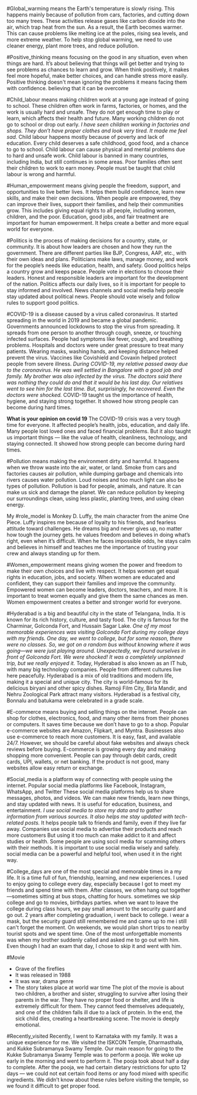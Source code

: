 
#Global_warming means the Earth's temperature is slowly rising. This happens mainly because of pollution from cars, factories, and cutting down too many trees. These activities release gases like carbon dioxide into the air, which trap heat from the sun. As a result, the Earth becomes warmer. This can cause problems like melting ice at the poles, rising sea levels, and more extreme weather. To help stop global warming, we need to use cleaner energy, plant more trees, and reduce pollution.

#Positive_thinking means focusing on the good in any situation, even when things are hard. It’s about believing that things will get better and trying to see problems as chances to learn and grow. When think positively, it makes feel more hopeful, make better choices, and can handle stress more easily.
Positive thinking doesn't mean ignoring the problems it means facing them with confidence. believing that it can be overcome

#Child_labour means making children work at a young age instead of going to school. These children often work in farms, factories, or homes, and the work is usually hard and unsafe.
They do not get enough time to play or learn, which affects their health and future. Many working children do not go to school or drop out early.
*I have seen children working in factories and shops. They don’t have proper clothes and look very tired. It made me feel sad.*
Child labour happens mostly because of poverty and lack of education.
Every child deserves a safe childhood, good food, and a chance to go to school. Child labour can cause physical and mental problems due to hard and unsafe work.
Child labour is banned in many countries, including India, but still continues in some areas. Poor families often sent their children to work to earn money.
People must be taught that child labour is wrong and harmful.

#Human_empowerment means giving people the freedom, support, and opportunities to live better lives. It helps them build confidence, learn new skills, and make their own decisions. When people are empowered, they can improve their lives, support their families, and help their communities grow. This includes giving equal rights to all people, including women, children, and the poor. Education, good jobs, and fair treatment are important for human empowerment. It helps create a better and more equal world for everyone.

#Politics is the process of making decisions for a country, state, or community. It is about how leaders are chosen and how they run the government. There are different parties like BJP, Congress, AAP, etc., with their own ideas and plans. Politicians make laws, manage money, and work for the people’s needs like education, health, and safety. Good politics helps a country grow and keeps peace. People vote in elections to choose their leaders. Honest and responsible leaders are important for the development of the nation. Politics affects our daily lives, so it is important for people to stay informed and involved. News channels and social media help people stay updated about political news. People should vote wisely and follow rules to support good politics.

#COVID-19 is a disease caused by a virus called coronavirus. It started spreading in the world in 2019 and became a global pandemic. Governments announced lockdowns to stop the virus from spreading. It spreads from one person to another through cough, sneeze, or touching infected surfaces. People had symptoms like fever, cough, and breathing problems. Hospitals and doctors were under great pressure to treat many patients.  Wearing masks, washing hands, and keeping distance helped prevent the virus. Vaccines like Covishield and Covaxin helped protect people from severe illness. *During COVID-19, my relative passed away due to the coronavirus. He was well settled in Bangalore with a good job and family. My brother was also infected by the virus. The doctors said there was nothing they could do and that it would be his last day. Our relatives went to see him for the last time. But, surprisingly, he recovered. Even the doctors were shocked.* COVID-19 taught us the importance of health, hygiene, and staying strong together. It showed how strong people can become during hard times.

**What is your opinion on covid 19**
The COVID-19 crisis was a very tough time for everyone. It affected people’s health, jobs, education, and daily life. Many people lost loved ones and faced financial problems. But it also taught us important things — like the value of health, cleanliness, technology, and staying connected. It showed how strong people can become during hard times.

#Pollution means making the environment dirty and harmful. It happens when we throw waste into the air, water, or land. Smoke from cars and factories causes air pollution, while dumping garbage and chemicals into rivers causes water pollution. Loud noises and too much light can also be types of pollution. Pollution is bad for people, animals, and nature. It can make us sick and damage the planet. We can reduce pollution by keeping our surroundings clean, using less plastic, planting trees, and using clean energy.

My #role_model is Monkey D. Luffy, the main character from the anime One Piece. Luffy inspires me because of loyalty to his friends, and fearless attitude toward challenges. He dreams big and never gives up, no matter how tough the journey gets. he values freedom and believes in doing what’s right, even when it’s difficult. When he faces impossible odds, he stays calm and believes in himself and teaches me the importance of trusting your crew and always standing up for them.

#Women_empowerment means giving women the power and freedom to make their own choices and live with respect. It helps women get equal rights in education, jobs, and society. When women are educated and confident, they can support their families and improve the community. Empowered women can become leaders, doctors, teachers, and more. It is important to treat women equally and give them the same chances as men. Women empowerment creates a better and stronger world for everyone.

#Hyderabad is a big and beautiful city in the state of Telangana, India. 
It is known for its rich history, culture, and tasty food. 
The city is famous for the Charminar, Golconda Fort, and Hussain Sagar Lake. 
*One of my most memorable experiences was visiting Golconda Fort during my college days with my friends. One day, we went to college, but for some reason, there were no classes. So, we got on a random bus without knowing where it was going—we were just playing around. Unexpectedly, we found ourselves in front of Golconda Fort. We were shocked! It was a completely unplanned trip, but we really enjoyed it.*
Today, Hyderabad is also known as an IT hub, with many big technology companies. 
People from different cultures live here peacefully. Hyderabad is a mix of old traditions and modern life, making it a special and unique city.
The city is world-famous for its delicious biryani and other spicy dishes.
Ramoji Film City, Birla Mandir, and Nehru Zoological Park attract many visitors.
Hyderabad is a festival city, Bonnalu and batukama were celebrated in a grade scale.

#E-commerce means buying and selling things on the internet. People can shop for clothes, electronics, food, and many other items from their phones or computers. It saves time because we don’t have to go to a shop. Popular e-commerce websites are Amazon, Flipkart, and Myntra. Businesses also use e-commerce to reach more customers. It is easy, fast, and available 24/7. However, we should be careful about fake websites and always check reviews before buying.
E-commerce is growing every day and making shopping more convenient. People can pay through debit cards, credit cards, UPI, wallets, or net banking. If the product is not good, many websites allow easy return or exchange.

#Social_media is a platform way of connecting with people using the internet. Popular social media platforms like Facebook, Instagram, WhatsApp, and Twitter These social media platforms help us to share messages, photos, and videos.
We can make new friends, learn new things, and stay updated with news. It is useful for education, business, and entertainment.
*I use social media to store my data and to gather information from various sources. It also helps me stay updated with tech-related posts.*
It helps people talk to friends and family, even if they live far away.
Companies use social media to advertise their products and reach more customers But using it too much can make addict to it and affect studies or health.
Some people are using socil media for scamming others with their methods. It is important to use social media wisely and safely.
social media can be a powerful and helpful tool, when used it in the right way.

#College_days are one of the most special and memorable times in a my life. It is a time full of fun, friendship, learning, and new experiences.
I used to enjoy going to college every day, especially because I got to meet my friends and spend time with them.
After classes, we often hang out together—sometimes sitting at bus stops, chatting for hours. sometimes we skip college and go to movies, birthdays parties.
when we want to leave the college during class hours, we pay small amount to the security guard and go out.
2 years after completing graduation, i went back to college. i wear a mask,
but the security guard still remembered me and came up to me i still can't forget the moment. On weekends, we would plan short trips to nearby tourist spots and we spent time.
One of the most unforgettable moments was when my brother suddenly called and asked me to go out with him.
Even though I had an exam that day, I chose to skip it and went with him.

#Movie
- Grave of the fireflies
- It was released in 1988
- It was war, drama genre 
- The story takes place at world war time
The plot of the movie is about two children, a brother and sister, struggling to survive after losing their parents in the war. They have no proper food or shelter, and life is extremely difficult for them. They cannot feed themselves adequately, and one of the children falls ill due to a lack of protein. In the end, the sick child dies, creating a heartbreaking scene. The movie is deeply emotional.

#Recently_visited
Recently, I went to Karnataka with my family. It was a unique experience for me. We visited the ISKCON Temple, Dharmasthala, and Kukke Subramanya Swamy Temple. Our main reason for going to the Kukke Subramanya Swamy Temple was to perform a pooja. We woke up early in the morning and went to perform it. The pooja took about half a day to complete. After the pooja, we had certain dietary restrictions for upto 12 days — we could not eat certain food items or any food mixed with specific ingredients. We didn’t know about these rules before visiting the temple, so we found it difficult to get proper food.